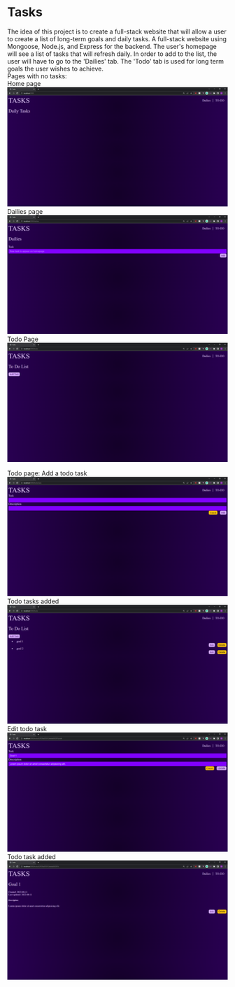 # Tasks
The idea of this project is to create a full-stack website that will allow a user to create a list of long-term goals and daily tasks. A full-stack website using Mongoose, Node.js, and Express for the backend. The user's homepage will see a list of tasks that will refresh daily. In order to add to the list, the user will have to go to the 'Dailies' tab. The 'Todo' tab is used for long term goals the user wishes to achieve.  
Pages with no tasks:  
Home page
![Homepage page](/SS/homepage-blank.png)
Dailies page
![Dailies page](/SS/dailies-blank.png)
Todo Page
![Todo page](/SS/todo-blank.png)



Todo page:
Add a todo task
![New todo task](/SS/todo-add.png)
Todo tasks added
![Todo tasks added](/SS/todo-added.png)
Edit todo task
![New todo task](/SS/todo-edit-before.png)
Todo task added
![New todo task](/SS/todo-edit-after.png)

